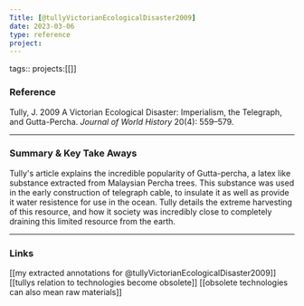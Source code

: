```yaml
---
Title: [@tullyVictorianEcologicalDisaster2009]
date: 2023-03-06
type: reference
project:
---
```


tags::
projects:[[]]

### Reference 

Tully, J. 2009 A Victorian Ecological Disaster: Imperialism, the Telegraph, and Gutta-Percha. _Journal of World History_ 20(4): 559–579.


---

### Summary & Key Take Aways

Tully's article explains the incredible popularity of Gutta-percha, a latex like substance extracted from Malaysian Percha trees. This substance was used in the early construction of telegraph cable, to insulate it as well as provide it water resistence for use in the ocean. Tully details the extreme harvesting of this resource, and how it society was incredibly close to completely draining this limited resource from the earth.

--- 

### Links

[[my extracted annotations for @tullyVictorianEcologicalDisaster2009]]
[[tullys relation to technologies become obsolete]]
[[obsolete technologies can also mean raw materials]]
